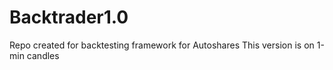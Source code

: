 # Backtrader1.0
Repo created for backtesting framework for Autoshares
This version is on 1-min candles
